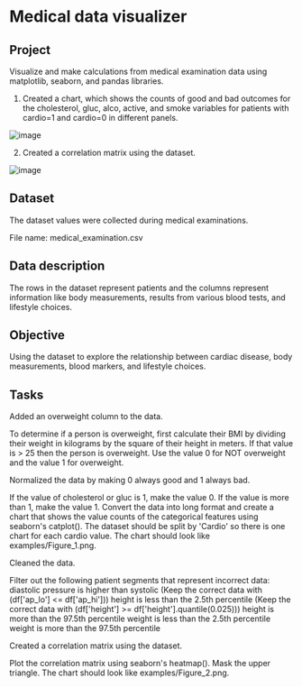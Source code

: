 # Medical data visualizer

## Project

Visualize and make calculations from medical examination data using matplotlib, seaborn, and pandas libraries. 

1. Created a chart, which shows the counts of good and bad outcomes for the cholesterol, gluc, alco, active, and smoke variables for patients with cardio=1 and cardio=0 in different panels.

![image](https://user-images.githubusercontent.com/7541585/215342972-57fb21cb-8235-44ab-b13f-3fe8f3256ee0.png)

2. Created a correlation matrix using the dataset.

![image](https://user-images.githubusercontent.com/7541585/215343116-c2de7385-849a-4784-87af-7c2873921829.png)


## Dataset

The dataset values were collected during medical examinations.

File name: medical_examination.csv

## Data description

The rows in the dataset represent patients and the columns represent information like body measurements, results from various blood tests, and lifestyle choices. 

## Objective

Using the dataset to explore the relationship between cardiac disease, body measurements, blood markers, and lifestyle choices.

## Tasks

Added an overweight column to the data. 

To determine if a person is overweight, first calculate their BMI by dividing their weight in kilograms by the square of their height in meters. If that value is > 25 then the person is overweight. Use the value 0 for NOT overweight and the value 1 for overweight.

Normalized the data by making 0 always good and 1 always bad. 

If the value of cholesterol or gluc is 1, make the value 0. If the value is more than 1, make the value 1.
Convert the data into long format and create a chart that shows the value counts of the categorical features using seaborn's catplot(). The dataset should be split by 'Cardio' so there is one chart for each cardio value. The chart should look like examples/Figure_1.png.

Cleaned the data. 

Filter out the following patient segments that represent incorrect data:
diastolic pressure is higher than systolic (Keep the correct data with (df['ap_lo'] <= df['ap_hi']))
height is less than the 2.5th percentile (Keep the correct data with (df['height'] >= df['height'].quantile(0.025)))
height is more than the 97.5th percentile
weight is less than the 2.5th percentile
weight is more than the 97.5th percentile

Created a correlation matrix using the dataset. 

Plot the correlation matrix using seaborn's heatmap(). Mask the upper triangle. The chart should look like examples/Figure_2.png.
